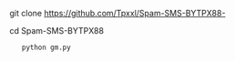git clone https://github.com/Tpxxl/Spam-SMS-BYTPX88-

cd Spam-SMS-BYTPX88
       
       python gm.py
